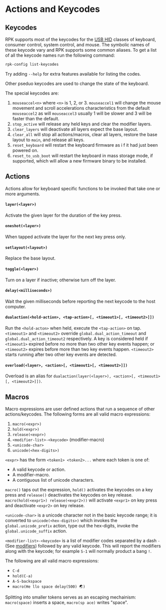 # Actions and Keycodes

## Keycodes

RPK supports most of the keycodes for the [USB HID][1] classes of keyboard, consumer control, system
control, and mouse. The symbolic names of these keycode vary and RPK supports some common
aliases. To get a list of all the keycode names run the following command:

```sh
rpk-config list-keycodes
```

Try adding `--help` for extra features available for listing the codes.

Other pseduo keycodes are used to change the state of the keyboard.


The special keycodes are:

1. `mouseaccel<n>` where `<n>` is 1, 2, or 3. `mouseaccel1` will change the mouse movement and
   scroll accelerations characteristics from the default `mouseaccel2` as will `mouseaccel3` usually
   1 will be slower and 3 will be faster than the default.
1. `stop_active` will release any held keys and clear the modifier layers.
1. `clear_layers` will deactivate all layers expect the base layout.
1. `clear_all` will stop all actions/macros, clear all layers, restore the base layout to `main`,
   and release all keys.
1. `reset_keyboard` will restart the keyboard firmware as i f it had just been powered on.
1. `reset_to_usb_boot` will restart the keyboard in mass storage mode, if supported, which will
   allow a new firmware binary to be installed.


## Actions

Actions allow for keyboard specific functions to be invoked that take one or more arguments.

#### `layer(<layer>)`

Activate the given layer for the duration of the key press.

#### `oneshot(<layer>)`

When tapped activate the layer for the next key press only.

#### `setlayout(<layout>)`

Replace the base layout.

#### `toggle(<layer>)`

Turn on a layer if inactive; otherwise turn off the layer.

#### `delay(<milliseconds>)`

Wait the given milliseconds before reporting the next keycode to the host computer.

#### `dualaction(<hold-action>, <tap-action>[, <timeout1>[, <timeout2>]])`

Run the `<hold-acton>` when held, execute the `<tap-action>` on tap. `<timeout1>` and `<timeout2>`
override `global.dual_action_timeout` and `global.dual_action_timeout2` respectively. A key is
considered held if `<timeout1>` expired before no more than two other key events happen; or
`<timeout2>` expires before more than two key events happen. `<timeout2>` starts running after two
other key events are detected.

#### `overload(<layer>, <action>[, <timeout1>[, <timeout2>]])`

Overload is an alias for `dualaction(layer(<layer>), <action>[, <timeout1>[, <timeout2>]])`.

## Macros

Macro expressions are user defined actions that run a sequence of other actions/keycodes. The
following forms are all valid macro expressions:

1. `macro(<expr>)`
1. `hold(<expr>)`
1. `release(<expr>)`
1. `<modifier-list>-<keycode>` (modifier-macro)
1. `<unicode-char>`
1. `unicode(<hex-digits>)`

`<expr>` has the form `<token1> <token2>...` where each token is one of:

* A valid keycode or action.
* A modifier-macro.
* A contiguous list of unicode characters.

`macro()` taps out the expression, `hold()` activates the keycodes on a key press and `release()`
deactivates the keycodes on key release. `macro(hold(<expr1>) release(<expr2>))` will activate
`<expr1>` on key press and deactivate `<expr2>` on key release.

`<unicode-char>` is a unicode character not in the basic keycode range; it is converted to
`unicode(<hex-digits>)` which invokes the `global.unicode_prefix` action, type out the hex-digits,
invoke the `global.unicode_suffix` action.

`<modifier-list>-<keycode>` is a list of modifier codes separated by a dash `-` (See [modifiers][2])
followed by any valid keycode. This will report the modifiers along with the keycode; for example
`S-1` will normally product a bang `!`.

The following are all valid macro expressions:

* `C-d`
* `hold(C-a)`
* `A-S-backspace`
* `macro(He llo space delay(500) 🌏)`

Splitting into smaller tokens serves as an escaping mechainism: `macro(space)` inserts a space,
`macro(sp ace)` writes "space".

[1]: https://en.wikipedia.org/wiki/USB_human_interface_device_class
[2]: layers.md#modifiers
